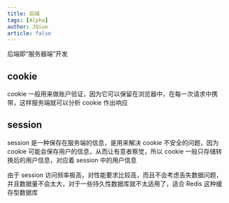 ```yaml
---
title: 后端
tags: [Alpha]
author: JQiue
article: false
---
```


后端即“服务器端”开发

## cookie

cookie 一般用来做账户验证，因为它可以保留在浏览器中，在每一次请求中携带，这样服务端就可以分析 cookie 作出响应

## session

session 是一种保存在服务端的信息，是用来解决 cookie 不安全的问题，因为 cookie 可能会保存用户的信息，从而让有意者察觉，所以 cookie 一般只存储转换后的用户信息，对应着 session 中的用户信息

由于 session 访问频率极高，对性能要求比较高，而且不会考虑丢失数据问题，并且数据量不会太大，对于一些持久性数据库就不太适用了，适合 Redis 这种缓存型数据库
